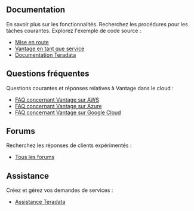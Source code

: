 Documentation
-------------

En savoir plus sur les fonctionnalités. Recherchez les procédures pour les tâches courantes. Explorez l'exemple de code source :

-   [Mise en route](https://quickstarts.teradata.com/)
-   [Vantage en tant que service](https://docs.teradata.com/r/Vantage-on-AWS-Azure-and-Google-Cloud/June-2022)
-   [Documentation Teradata](https://docs.teradata.com)

Questions fréquentes
--------------------

Questions courantes et réponses relatives à Vantage dans le cloud :

-   [FAQ concernant Vantage sur AWS](https://www.teradata.com/Cloud/AWS/FAQs)
-   [FAQ concernant Vantage sur Azure](https://www.teradata.com/Cloud/Azure/FAQs)
-   [FAQ concernant Vantage sur Google Cloud](https://www.teradata.com/Cloud/Google-Cloud/FAQs)

Forums
------

Recherchez les réponses de clients expérimentés :

-   [Tous les forums](https://support.teradata.com/community?id=community_forum_list)

Assistance
----------

Créez et gérez vos demandes de services :

-   [Assistance Teradata](https://support.teradata.com/)
